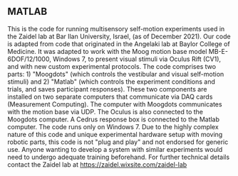 ## MATLAB

This is the code for running multisensory self-motion experiments used in the Zaidel lab at Bar Ilan University, Israel, (as of December 2021). Our code is adapted from code that originated in the Angelaki lab at Baylor College of Medicine. It was adapted to work with the Moog motion base model MB-E-6DOF/12/1000, Windows 7, to present visual stimuli via Oculus Rift (CV1), and with new custom experimental protocols. The code comprises two parts: 1) "Moogdots" (which controls the vestibular and visual self-motion stimuli) and 2) "Matlab" (which controls the experiment conditions and trials, and saves participant responses). These two components are installed on two separate computers that communicate via DAQ cards (Measurement Computing). The computer with Moogdots communicates with the motion base via UDP. The Oculus is also connected to the Moogdots computer. A Cedrus response box is connected to the Matlab computer. The code runs only on Windows 7. Due to the highly complex nature of this code and unique experimental hardware setup with moving robotic parts, this code is not "plug and play" and not endorsed for generic use. Anyone wanting to develop a system with similar experiments would need to undergo adequate training beforehand. For further technical details contact the Zaidel lab at https://zaidel.wixsite.com/zaidel-lab
